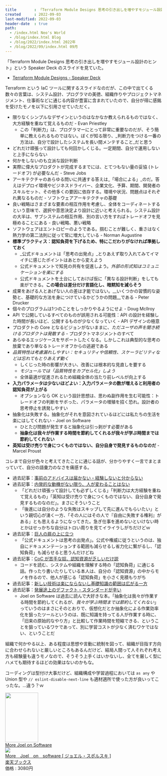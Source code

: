 ```yaml
---
title        : 「Terraform Module Designs 思考の引き出しを増やすモジュール設計のヒント」がめちゃ良い
created      : 2022-09-03
last-modified: 2022-09-03
header-date  : true
path:
  - /index.html Neo's World
  - /blog/index.html Blog
  - /blog/2022/index.html 2022年
  - /blog/2022/09/index.html 09月
---
```


「Terraform Module Designs 思考の引き出しを増やすモジュール設計のヒント」という Speaker Deck のスライドを見ていた。

- [Terraform Module Designs - Speaker Deck](https://speakerdeck.com/tmknom/terraform-module-designs)

Terraform という IaC ツールに関するスライドなのだが、この中で出てくる数々の言葉は、システム設計、プログラマの美徳、組織作りやプロジェクトマネジメント、仕事術などに通じる内容が豊富に含まれていたので、自分が得に感銘を受けたモノを以下に引用させていただく。

- 限りなくシンプルなデザインというのはなかなか教えられるものではなく、大方経験を重ねて覚えるものだ - Evan Priestley
  - この「判断力」は、プログラマーにとって非常に重要なのだが、そう簡単に教えられるものではない。ぼくが知る限り、_判断力をつける一番の方法は、自分で設計したシステムを長い間メンテすること_だと思う
- どれだけ頑張って設計しても何回かしくじる。一定期間、自分で運用しないと上手にならない
- 何かをしないのも立派な設計判断
- 実際に偉大なプロダクトが完成するまでには、とてつもない量の妥協 (トレードオフ) が必要なんだ - Steve Jobs
- アーキテクチャのあらゆる問いに共通する答えは_「場合による」_のだ。答えはデプロイ環境やビジネスドライバー、企業文化、予算、期間、開発者のスキルセット、その他多くの要因に依存する。環境や状況、問題点はそれぞれ異なるものだ - ソフトウェアアーキテクチャの基礎
- 良い戦略はさまざまな要素の相互作用を考慮し、全体をコーディネートするという意味で、選択や意思決定より設計に近いと考えられる。システム設計の大半は、サブシステムの相互作用、別の言い方をすればトレードオフを見極めることにある - 良い戦略、悪い戦略
- ソフトウェアはエントロピーのようである。掴むことが難しく、重さはなく熱力学の第二法則に従って常に増大している - Norman Augustine
- __標準プラクティス：認知負荷を下げるため、特にこだわりがなければ準拠しておく__
  - _公式ドキュメントは「思考の出発点」_とりあえず取り入れてみてイマイチに感じたポイントはあとから変えよう
  - 公式ドキュメントで知見の共有を促進しよう。_外部の形式知はコミュニケーションを楽にする_
  - 公式ドキュメントを土台にしておけば仮に「異なる設計判断」をしても楽ができる。__この場合は差分だけ言語化し、暗黙知を減らそう__
- 成果をあげる人とあげない人の差は才能ではない。__いくつかの習慣的な姿勢と、基礎的な方法を身につけているかどうかの問題__である - Peter Drucker
- 個々のプログラムは1つのことをしっかりやるようにせよ - Doug Mcllroy
- API で公開しているすべてのものが誤用される可能性：API の設計を経験した時間が長いほど、公開するものが少なくなっていく - API デザインの極意
- プロダクトの Core となるビジョンがないままに、_ただユーザの声を聞き続けるプロダクトは発散する_ - プロダクトマネジメントのすべて
- あらゆるエッジケースをサポートしたくなる。しかしこれは典型的な思考の放棄であり単なるトレードオフからの逃避である
- _品質特性は考慮漏れしやすい：セキュリティや信頼性、スケーラビリティなどは忘れてもとりあえず動く_
  - しくじった時の影響が大きい、改善には根本的な見直しを要する
  - _モジュールでは「品質特性をカプセル化」しよう_
  - 全体最適が促進されるため組織全体の当たり前レベルが向上する
- __入力パラメータは少ないほどよい：入力パラメータの数が増えると利用者の認知負荷が上がる__
  - オプションなら OK という設計思想は、思わぬ副作用を生む可能性：トレードオフの判断をサボった、パラメータの増殖を招く恐れ。設計者の思考停止を誘発しやすい
- 抽象化は失敗する。抽象化がそれを意図されているほどには私たちの生活を楽にはしてくれない - Joel on Software
  - ひとたび問題が発生すると抽象化は引っ剥がす必要がある
  - __抽象化は我々が作業する時間を節約してくれるが我々が学ぶ時間までは節約してくれない__
- __英知は受け売りで身につくものではない、自分自身で発見するものなのだ__ - Marcel Proust

コレまで自分が色々と考えてきたことに通じる話が、分かりやすく一言でまとまっていて、自分の語彙力のなさを痛感する。

- 過去記事：[事前のアドバイスは届かない・経験しないと分からない](/blog/2022/05/22-01.html)
- 過去記事：[内発的な動機がない限り、人が変わることはない](/blog/2022/06/12-01.html)
  - 「どれだけ頑張って設計しても必ずしくじる」「判断力は大方経験を重ねて覚えるもの」「英知は受け売りで身につくものではない、自分自身で発見するものなのだ」。まさにそういうこと
  - 「後進には自分のような失敗はスキップして先に進んでもらいたい」という親切心が湧く一方、「その人にはその人で『自由に失敗する権利』がある」とも思えるようになってきた。急ぎ仕事を進めないといけない時とかはせっかちな自分はトロい周りを見てイライラしがちだけどｗ
- 過去記事：[巨人の肩の上に立つ](/blog/2021/04/29-01.html)
  - 「公式ドキュメントは思考の出発点」。公式や権威に従うというのは、独自にドキュメンテーションする範囲も減らせるし省力化に繋がるし、「認知負荷」も減らせると思うんだけどね
- 過去記事：[CoC が苦手な奴、認知資源が乏しいだけ説](/blog/2021/08/05-01.html)
  - コードを読む、システムや組織を理解する時の「認知負荷」に通じる話。作ったり書いたりしている本人は、自分の「認知資源」の中からモノを作るので、他人が感じる「認知負荷」を小さく見積もりがち
- 過去記事：[新しい技術は楽にならないし基礎知識の範囲は広がる一方](/blog/2021/11/03-01.html)
- 過去記事：[発展途上のデファクト・スタンダードが辛い](/blog/2022/01/09-01.html)
  - Joel on Software は過去に読んで大好きな本。「抽象化は我々が作業する時間を節約してくれるが、_我々が学ぶ時間までは節約してくれない_」っていうのはまさにそのとおりで、仮想化だとか抽象化による作業効率化を狙ったツールというのは、既に知識を持ってる人が作業する時に、「旧来の原始的なやり方」と比較して作業時間を短縮できる、ということを狙っているワケであって、別に学習コストが少なく済むワケではない、ということだ

組織で何かやる以上、ある程度は思想や言動に統制を図って、組織が目指す方向に合わせられないと厳しいところもあるんだけど、結局人間って人それぞれ考え方も経験量も違うモノなので、そうそう上手くはいかないし、全てを厳しく型にハメても期待するほどの効果はないのかもな。

コーディングは型付け大事だけど、組織構成や学習過程においては `as any` や Union 型や `// eslint-disable-next-line` も適材適所で使った方が良いってこったな。…違う？ｗ

<div class="ad-amazon">
  <div class="ad-amazon-image">
    <a href="https://www.amazon.co.jp/dp/1430209879?tag=neos21-22&amp;linkCode=osi&amp;th=1&amp;psc=1">
      <img src="https://m.media-amazon.com/images/I/51gbtALMz+L._SL160_.jpg" width="106" height="160">
    </a>
  </div>
  <div class="ad-amazon-info">
    <div class="ad-amazon-title">
      <a href="https://www.amazon.co.jp/dp/1430209879?tag=neos21-22&amp;linkCode=osi&amp;th=1&amp;psc=1">More Joel on Software</a>
    </div>
  </div>
</div>

<div class="ad-rakuten">
  <div class="ad-rakuten-image">
    <a href="https://hb.afl.rakuten.co.jp/hgc/g00q0722.waxyc9ff.g00q0722.waxyd017/?pc=https%3A%2F%2Fitem.rakuten.co.jp%2Fbook%2F6034420%2F&amp;m=http%3A%2F%2Fm.rakuten.co.jp%2Fbook%2Fi%2F13171000%2F">
      <img src="https://thumbnail.image.rakuten.co.jp/@0_mall/book/cabinet/8925/9784798118925.jpg?_ex=128x128">
    </a>
  </div>
  <div class="ad-rakuten-info">
    <div class="ad-rakuten-title">
      <a href="https://hb.afl.rakuten.co.jp/hgc/g00q0722.waxyc9ff.g00q0722.waxyd017/?pc=https%3A%2F%2Fitem.rakuten.co.jp%2Fbook%2F6034420%2F&amp;m=http%3A%2F%2Fm.rakuten.co.jp%2Fbook%2Fi%2F13171000%2F">More　Joel　on　software [ ジョエル・スポルスキ ]</a>
    </div>
    <div class="ad-rakuten-shop">
      <a href="https://hb.afl.rakuten.co.jp/hgc/g00q0722.waxyc9ff.g00q0722.waxyd017/?pc=https%3A%2F%2Fwww.rakuten.co.jp%2Fbook%2F&amp;m=http%3A%2F%2Fm.rakuten.co.jp%2Fbook%2F">楽天ブックス</a>
    </div>
    <div class="ad-rakuten-price">価格 : 3080円</div>
  </div>
</div>
